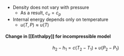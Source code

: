 - Density does not vary with pressure
	- As a result, $c_v = c_p$
- Internal energy depends only on temperature
	- $u(T,P) \approx u(T)$

#### Change in [[Enthalpy]] for incompressible model
$$h_2 - h_1 = c(T_2 - T_1) + \upsilon(P_2-P_1)$$